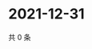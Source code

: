 # 2021-12-31

共 0 条

<!-- BEGIN WEIBO -->
<!-- 最后更新时间 Fri Dec 31 2021 18:00:48 GMT+0800 (China Standard Time) -->

<!-- END WEIBO -->
